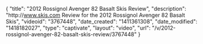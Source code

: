 {
    "title": "2012 Rossignol Avenger 82 Basalt Skis Review",
    "description": "http:\/\/www.skis.com Review for the 2012 Rossignol Avenger 82 Basalt Skis",
    "videoid": "3767448",
    "date_created": "1411361308",
    "date_modified": "1418182027",
    "type": "captivate",
    "layout": "video",
    "url": "\/v\/2012-rossignol-avenger-82-basalt-skis-review\/3767448"
}